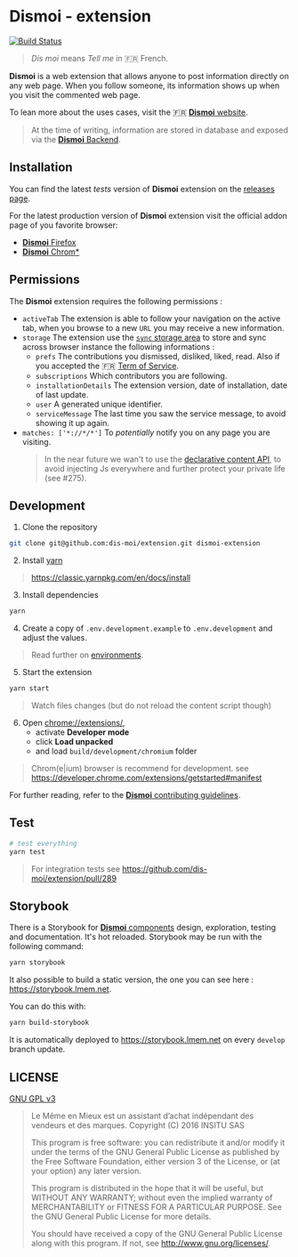 # Dismoi - extension

[![Build Status](https://semaphoreci.com/api/v1/projects/02861938-a833-4f0e-938d-9bb2cd5ae49f/965692/shields_badge.svg)](https://semaphoreci.com/lmem/extension)

> _Dis moi_ means _Tell me_ in :fr: French.

**Dismoi** is a web extension that allows anyone to post information directly on any web page.
When you follow someone, its information shows up when you visit the commented web page.

To lean more about the uses cases, visit the :fr: [**Dismoi** website](https://www.dismoi.io/).

> At the time of writing, information are stored in database and exposed via the [**Dismoi** Backend](https://github.com/dis-moi/backend).

## Installation

You can find the latest _tests_ version of **Dismoi** extension on the [releases page](https://github.com/dis-moi/extension/releases).

For the latest production version of **Dismoi** extension visit the official addon page of you favorite browser:

- [**Dismoi** Firefox](https://addons.mozilla.org/fr/firefox/addon/dismoi/)
- [**Dismoi** Chrom\*](https://chrome.google.com/webstore/detail/bulles/fpjlnlnbacohacebkadbbjebbipcknbg)

## Permissions

The **Dismoi** extension requires the following permissions :

- `activeTab` The extension is able to follow your navigation on the active tab, when you browse to a new `URL` you may receive a new information.
- `storage` The extension use the [`sync` storage area](https://developer.mozilla.org/en-US/docs/Mozilla/Add-ons/WebExtensions/API/storage/sync) to store and sync across browser instance the following informations :
  - `prefs` The contributions you dismissed, disliked, liked, read. Also if you accepted the :fr: [Term of Service](https://www.dismoi.io/cgu/).
  - `subscriptions` Which contributors you are following.
  - `installationDetails` The extension version, date of installation, date of last update.
  - `user` A generated unique identifier.
  - `serviceMessage` The last time you saw the service message, to avoid showing it up again.
- `matches: ['*://*/*']` To _potentially_ notify you on any page you are visiting.
  > In the near future we wan't to use the [declarative content API](https://developer.chrome.com/extensions/declarativeContent), to avoid injecting Js everywhere and further protect your private life (see #275).

## Development

1. Clone the repository

```bash
git clone git@github.com:dis-moi/extension.git dismoi-extension
```

2. Install [yarn](https://yarnpkg.com/)

> https://classic.yarnpkg.com/en/docs/install

3. Install dependencies

```bash
yarn
```

4. Create a copy of `.env.development.example` to `.env.development` and adjust the values.

> Read further on [environments](docs/CONTRIBUTING.md#Environments).

5. Start the extension

```bash
yarn start
```

> Watch files changes (but do not reload the content script though)

6. Open [chrome://extensions/](chrome://extensions/),
   - activate **Developer mode**
   - click **Load unpacked**
   - and load `build/development/chromium` folder

> Chrom(e|ium) browser is recommend for development.
> see https://developer.chrome.com/extensions/getstarted#manifest

For further reading, refer to the [**Dismoi** contributing guidelines](docs/CONTRIBUTING.md).

## Test

```bash
# test everything
yarn test
```

> For integration tests see https://github.com/dis-moi/extension/pull/289

## Storybook

There is a Storybook for [**Dismoi** components](https://storybook.lmem.net) design, exploration, testing and documentation. It's hot reloaded.
Storybook may be run with the following command:

```bash
yarn storybook
```

It also possible to build a static version, the one you can see here : https://storybook.lmem.net.

You can do this with:

```bash
yarn build-storybook
```

It is automatically deployed to https://storybook.lmem.net on every `develop` branch update.

## LICENSE

[GNU GPL v3](LICENSE)

> Le Même en Mieux est un assistant d’achat indépendant des vendeurs et des marques.
> Copyright (C) 2016 INSITU SAS
>
> This program is free software: you can redistribute it and/or modify
> it under the terms of the GNU General Public License as published by
> the Free Software Foundation, either version 3 of the License, or
> (at your option) any later version.
>
> This program is distributed in the hope that it will be useful,
> but WITHOUT ANY WARRANTY; without even the implied warranty of
> MERCHANTABILITY or FITNESS FOR A PARTICULAR PURPOSE. See the
> GNU General Public License for more details.
>
> You should have received a copy of the GNU General Public License
> along with this program. If not, see <http://www.gnu.org/licenses/>.
